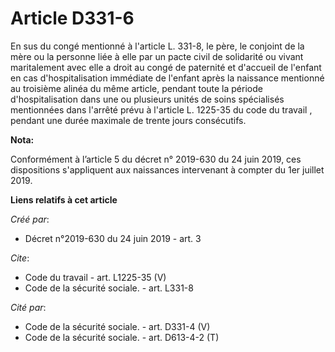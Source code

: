 # Article D331-6

En sus du congé mentionné à l'article L. 331-8, le père, le conjoint de la mère ou la personne liée à elle par un pacte civil
de solidarité ou vivant maritalement avec elle a droit au congé de paternité et d'accueil de l'enfant en cas
d'hospitalisation immédiate de l'enfant après la naissance mentionné au troisième alinéa du même article, pendant toute la
période d'hospitalisation dans une ou plusieurs unités de soins spécialisés mentionnées dans l'arrêté prévu à l'article L.
1225-35 du code du travail , pendant une durée maximale de trente jours consécutifs.

**Nota:**

Conformément à l’article 5 du décret n° 2019-630 du 24 juin 2019, ces dispositions s'appliquent aux naissances intervenant à
compter du 1er juillet 2019.

**Liens relatifs à cet article**

_Créé par_:

  - Décret n°2019-630 du 24 juin 2019 - art. 3

_Cite_:

  - Code du travail - art. L1225-35 (V)
  - Code de la sécurité sociale. - art. L331-8

_Cité par_:

  - Code de la sécurité sociale. - art. D331-4 (V)
  - Code de la sécurité sociale. - art. D613-4-2 (T)
